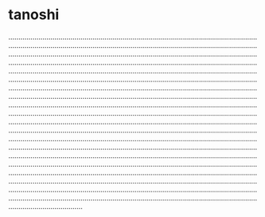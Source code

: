 # tanoshi
.....................................................................................................................................................................................................................................................................................................................................................................................................................................................................................................................................................................................................................................................................................................................................................................................................................................................................................................................................................................................................................................................................................................................................................................................................................................................................................................................................................................................................................................................................................................................................................................................................................................................................................................................................................................................................................................................................................................................................................................................................................................................................................................................................................................................................................................................................................................................................................................................................................................................................................................................................................................................................................